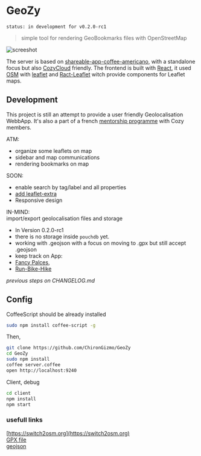 # GeoZy
`status: in development for v0.2.0-rc1`  
> simple tool for rendering GeoBookmarks files with OpenStreetMap  

![screeshot](https://raw.githubusercontent.com/ChironGizmo/GeoZy/master/client/public/assets/img/0.png)

The server is based  on [shareable-app-coffee-americano](https://github.com/frankrousseau/shareable-app-coffee-americano/), with a standalone focus but also [CozyCloud](https://github.com/mycozycloud) friendly. The frontend is built with [React](https://facebook.github.io/react/), it used [OSM](http://osm.org) with [leaflet](http://leafletjs.com/) and [Ract-Leaflet](https://github.com/PaulLeCam/react-leaflet) witch provide components for Leaflet maps.

## Development
This project is still an attempt to provide a user friendly Geolocalisation WebbApp.
It's also a part of a french [mentorship programme](https://forum.cozy.io/t/app-geozy-en-developpement/511) with Cozy members.  

ATM:  
* organize some leaflets on map
* sidebar and map communications
* rendering bookmarks on map

SOON:
* enable search by tag/label and all properties
* [add leaflet-extra](http://leaflet-extras.github.io/leaflet-providers/preview/)
* Responsive design

IN-MIND:  
import/export geolocalisation files and storage  
- In Version 0.2.0-rc1
 - there is no storage inside `pouchdb` yet.  
 - working with .geojson with a focus on moving to .gpx but still accept .geojson
- keep track on App:
 - [Fancy Palces](https://github.com/gabm/FancyPlaces),
 - [Run-Bike-Hike](https://github.com/nicodel/Run-Bike-Hike)

*previous steps on CHANGELOG.md*

## Config

CoffeeScript should be already installed  
```bash
sudo npm install coffee-script -g
```
Then,  
```bash
git clone https://github.com/ChironGizmo/GeoZy
cd GeoZy
sudo npm install
coffee server.coffee
open http://localhost:9240
```
Client, debug
```bash
cd client
npm install
npm start
```
### usefull links
[https://switch2osm.org](https://switch2osm.org)  
[GPX file](http://en.wikipedia.org/wiki/GPS_Exchange_Format)  
[geojson](http://geojson.org/)
